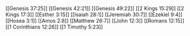 [[Genesis 37:25]]
[[Genesis 42:21]]
[[Genesis 49:22]]
[[2 Kings 15:29]]
[[2 Kings 17:3]]
[[Esther 3:15]]
[[Isaiah 28:1]]
[[Jeremiah 30:7]]
[[Ezekiel 9:4]]
[[Hosea 3:1]]
[[Amos 2:8]]
[[Matthew 26:7]]
[[John 12:3]]
[[Romans 12:15]]
[[1 Corinthians 12:26]]
[[1 Timothy 5:23]]
